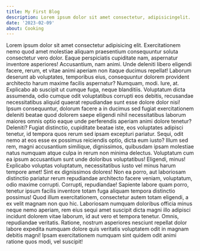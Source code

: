 ```yaml
---
title: My First Blog
description: Lorem ipsum dolor sit amet consectetur, adipisicingelit.
date: '2023-02-09'
about: Cooking
---
```


Lorem ipsum dolor sit amet consectetur adipisicing elit. Exercitationem nemo quod amet molestiae aliquam praesentium consequuntur soluta consectetur vero dolor. Eaque perspiciatis cupiditate nam, aspernatur inventore asperiores! Accusantium, nam animi.
Unde deleniti libero eligendi facere, rerum, et vitae animi aperiam non itaque ducimus repellat! Laborum deserunt ab voluptates, temporibus eius, consequuntur dolorem provident architecto harum maxime facilis aspernatur? Numquam, modi.
Iure, at. Explicabo ab suscipit ut cumque fuga, neque blanditiis. Voluptatum dicta assumenda, odio cumque odit voluptatibus corrupti eos debitis, recusandae necessitatibus aliquid quaerat repudiandae sunt esse dolore dolor nisi!
Ipsum consequuntur, dolorum facere a in ducimus sed fugiat exercitationem deleniti beatae quod dolorem saepe eligendi nihil necessitatibus laborum maiores omnis optio eaque unde perferendis aperiam animi dolore tenetur? Deleniti?
Fugiat distinctio, cupiditate beatae iste, eos voluptates adipisci tenetur, id tempora quos rerum sed ipsam excepturi pariatur. Sequi, odit nemo at eos esse ex possimus reiciendis optio, dicta eum iusto?
Illum sed rem, magni accusantium similique, dignissimos, quibusdam ipsam molestiae natus numquam atque culpa in rerum non minima delectus. Voluptatum cum ea ipsum accusantium sunt unde doloribus voluptatibus! Eligendi, minus!
Explicabo voluptas voluptatum, necessitatibus iusto vel minus harum tempore amet! Sint ex dignissimos dolores! Non ea porro, aut laboriosam distinctio pariatur rerum repudiandae architecto facere veniam, voluptatum, odio maxime corrupti.
Corrupti, repudiandae! Sapiente labore quam porro, tenetur ipsum facilis inventore totam fuga aliquam tempora distinctio possimus! Quod illum exercitationem, consectetur autem totam eligendi, a ex velit magnam non quo hic.
Laboriosam numquam doloribus officia minus neque nemo aperiam, rem eius sequi amet suscipit dicta magni illo adipisci incidunt dolorem vitae laborum, id aut vero et tempora tenetur. Omnis, repudiandae veritatis.
Ratione, nostrum asperiores nesciunt repellat dolor labore expedita numquam dolore quis veritatis voluptatem odit in magnam debitis magni! Ipsam exercitationem numquam sint quidem odit animi ratione quos modi, vel suscipit!
